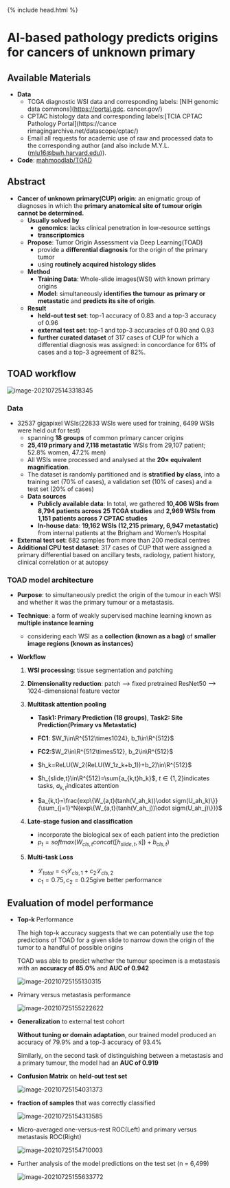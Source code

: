 {% include head.html %}

# AI-based pathology predicts origins for cancers of unknown primary

## Available Materials

- **Data**
  - TCGA diagnostic WSI data and corresponding labels: [NIH genomic data commons](https://portal.gdc.
    cancer.gov/)
  - CPTAC histology data and corresponding labels:[TCIA CPTAC Pathology Portal](https://cance
    rimagingarchive.net/datascope/cptac/)
  - Email all requests for academic use of raw and processed data to the corresponding author (and also include M.Y.L. (mlu16@bwh.harvard.edu)).
- **Code**: [mahmoodlab/TOAD](https://github.com/mahmoodlab/TOAD)

## Abstract

- **Cancer of unknown primary(CUP) origin**: an enigmatic group of diagnoses in which the **primary anatomical site of tumour origin cannot be determined.**
  - **Usually solved by**
    - **genomics**: lacks clinical penetration in low-resource settings
    - **transcriptomics**
  - **Propose**: Tumor Origin Assessment via Deep Learning(TOAD)
    - provide a **differential diagnosis** for the origin of the primary tumor 
    - using **routinely acquired histology slides**
  - **Method**
    - **Training Data**: Whole-slide images(WSI) with known primary origins
    - **Model**: simultaneously **identifies the tumour as primary or metastatic** and **predicts its site of origin**.
  - **Result**
    - **held-out test set**: top-1 accuracy of 0.83 and a top-3 accuracy of 0.96
    - **external test set**: top-1 and top-3 accuracies of 0.80 and 0.93
    - **further curated dataset** of 317 cases of CUP for which a differential diagnosis was assigned: in concordance for 61% of cases and a top-3 agreement of 82%.

## TOAD workflow

![image-20210725143318345](imgs/image-20210725143318345.png)

### Data

- 32537 gigapixel WSIs(22833 WSIs were used for training, 6499 WSIs were held out for test)
  - spanning **18 groups** of common primary cancer origins
  - **25,419 primary and 7,118 metastatic** WSIs from 29,107 patient; 52.8% women, 47.2% men)
  - All WSIs were processed and analysed at the **20× equivalent magnification**.
  - The dataset is randomly partitioned and is **stratified by class**, into a training set (70% of cases), a validation set (10% of cases) and a test set (20% of cases)
  - **Data sources**
    - **Publicly available data**: In total, we gathered **10,406 WSIs from 8,794 patients across 25 TCGA studies** and **2,969 WSIs from 1,151 patients across 7 CPTAC studies**
    - **In-house data**: **19,162 WSIs (12,215 primary, 6,947 metastatic)** from internal patients at the Brigham and Women’s Hospital
- **External test set**: 682 samples from more than 200 medical centres
- **Additional CPU test dataset**: 317 cases of CUP that were assigned a primary differential based on ancillary tests, radiology, patient history, clinical correlation or at autopsy

### TOAD model architecture

- **Purpose**: to simultaneously predict the origin of the tumour in each WSI and whether it was the primary tumour or a metastasis.

- **Technique**: a form of weakly supervised machine learning known as **multiple instance learning**

  - considering each WSI as a **collection (known as a bag)** of **smaller image regions (known as instances)**

- **Workflow**

  1. **WSI processing**: tissue segmentation and patching

  2. **Dimensionality reduction**: patch --> fixed pretrained ResNet50 --> 1024-dimensional feature vector

  3. **Multitask attention pooling**

     - **Task1: Primary Prediction (18 groups)**, **Task2: Site Prediction(Primary vs Metastatic)**

     - **FC1**: $W_1\in\R^{512\times1024}, b_1\in\R^{512}$​
     - **FC2**:$W_2\in\R^{512\times512}, b_2\in\R^{512}$​​
     - $h_k=ReLU(W_2(ReLU(W_1z_k+b_1))+b_2)\in\R^{512}$​
     - $h_{slide,t}\in\R^{512}=\sum{a_{k,t}h_k}$​, $t\in\{1,2\}$​indicates tasks, $a_{k,t}$​​indicates attention​
     - $a_{k,t}=\frac{exp\{W_{a,t}(tanh(V_ah_k))\odot sigm(U_ah_k)\}}{\sum_{j=1}^N{exp\{W_{a,t}(tanh(V_ah_j))\odot sigm(U_ah_j)\}}}$​

  4. **Late-stage fusion and classification**

     - incorporate the biological sex of each patient into the prediction
     - $p_t=softmax(W_{cls,t}concat([h_{slide,t},s])+b_{cls,t})$​

  5. **Multi-task Loss**
     - $\mathcal{L}_{total}=c_1\mathcal{L}_{cls,1}+c_2\mathcal{L}_{cls,2}$​
     - $c_1=0.75, c_2=0.25$​ give better performance

## Evaluation of model performance

- **Top-k** Performance

  The high top-k accuracy suggests that we can potentially use the top predictions of TOAD for a given slide to narrow down the origin of the tumor to a handful of possible origins

  TOAD was able to predict whether the tumour specimen is a metastasis with an **accuracy of 85.0%** and **AUC of 0.942**

  ![image-20210725155130315](imgs/image-20210725155130315.png)

- Primary versus metastasis performance

  ![image-20210725155222622](imgs/image-20210725155222622.png)

- **Generalization** to external test cohort

  **Without tuning or domain adaptation**, our trained model produced an accuracy of 79.9% and a top-3 accuracy of 93.4%

  Similarly, on the second task of distinguishing between a metastasis and a primary tumour, the model had an **AUC of 0.919**

- **Confusion Matrix** on **held-out test set**

  ![image-20210725154031373](imgs/image-20210725154031373.png)

- **fraction of samples** that was correctly classified

  ![image-20210725154313585](imgs/image-20210725154313585.png)
  
- Micro-averaged one-versus-rest ROC(Left) and primary versus metastasis ROC(Right)

  ![image-20210725154710003](imgs/image-20210725154710003.png)

- Further analysis of the model predictions on the test set (n = 6,499)

  ![image-20210725155633772](imgs/image-20210725155633772.png)


